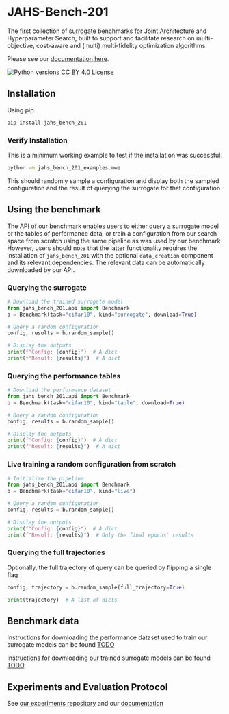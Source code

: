 # JAHS-Bench-201

The first collection of surrogate benchmarks for Joint Architecture and Hyperparameter Search, built to support and
facilitate research on multi-objective, cost-aware and (multi) multi-fidelity optimization algorithms.

Please see our [documentation here](https://automl.github.io/jahs_bench_201/).

![Python versions](https://img.shields.io/badge/python-3.7%20%7C%203.8%20%7C%203.9%20%7C%203.10-informational)
[CC BY 4.0 License](https://creativecommons.org/licenses/by/4.0/legalcode)

## Installation

Using pip

```bash
pip install jahs_bench_201
```

### Verify Installation

This is a minimum working example to test if the installation was successful:

```bash
python -m jahs_bench_201_examples.mwe
```

This should randomly sample a configuration and display both the sampled configuration and the result of querying the
surrogate for that configuration.

## Using the benchmark

The API of our benchmark enables users to either query a surrogate model or the tables of performance data, or train a
configuration from our search space from scratch using the same pipeline as was used by our benchmark.
However, users should note that the latter functionality requires the installation of `jahs_bench_201` with the
optional `data_creation` component and its relevant dependencies. The relevant data can be automatically downloaded by
our API.

### Querying the surrogate

```python
# Download the trained surrogate model
from jahs_bench_201.api import Benchmark
b = Benchmark(task="cifar10", kind="surrogate", download=True)

# Query a random configuration
config, results = b.random_sample()

# Display the outputs
print(f"Config: {config}")  # A dict
print(f"Result: {results}")  # A dict

```

### Querying the performance tables

```python
# Download the performance dataset
from jahs_bench_201.api import Benchmark
b = Benchmark(task="cifar10", kind="table", download=True)

# Query a random configuration
config, results = b.random_sample()

# Display the outputs
print(f"Config: {config}")  # A dict
print(f"Result: {results}")  # A dict

```

### Live training a random configuration from scratch

```python
# Initialize the pipeline
from jahs_bench_201.api import Benchmark
b = Benchmark(task="cifar10", kind="live")

# Query a random configuration
config, results = b.random_sample()

# Display the outputs
print(f"Config: {config}")  # A dict
print(f"Result: {results}")  # Only the final epochs' results

```

### Querying the full trajectories

Optionally, the full trajectory of query can be queried by flipping a single flag

```python
config, trajectory = b.random_sample(full_trajectory=True)

print(trajectory)  # A list of dicts
```

## Benchmark data

Instructions for downloading the performance dataset used to train our surrogate models can be found [TODO]()

Instructions for downloading our trained surrogate models can be found [TODO]().

## Experiments and Evaluation Protocol

See [our experiments repository](https://github.com/automl/jahs_bench_201_experiments) and our [documentation](https://automl.github.io/jahs_bench_201/evaluation_protocol)
